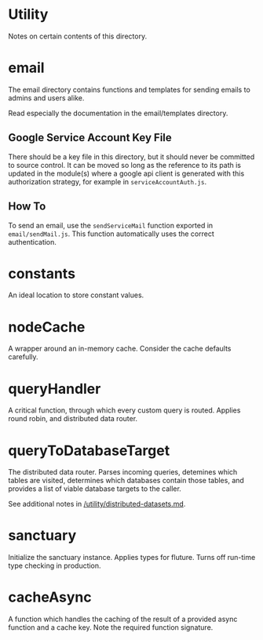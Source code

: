 # Utility

Notes on certain contents of this directory.

# email

The email directory contains functions and templates for sending emails to admins and users alike.

Read especially the documentation in the email/templates directory.

## Google Service Account Key File

There should be a key file in this directory, but it should never be committed to source control. It can be moved so long as the reference to its path is updated in the module(s) where a google api client is generated with this authorization strategy, for example in `serviceAccountAuth.js`.

## How To

To send an email, use the `sendServiceMail` function exported in `email/sendMail.js`. This function automatically uses the correct authentication.

# constants

An ideal location to store constant values.

# nodeCache

A wrapper around an in-memory cache. Consider the cache defaults carefully.

# queryHandler

A critical function, through which every custom query is routed. Applies round robin, and distributed data router.

# queryToDatabaseTarget

The distributed data router. Parses incoming queries, detemines which tables are visited, determines which databases contain those tables, and provides a list of viable database targets to the caller.

See additional notes in [/utility/distributed-datasets.md](distributed-datasets).

# sanctuary

Initialize the sanctuary instance. Applies types for fluture. Turns off run-time type checking in production.

# cacheAsync

A function which handles the caching of the result of a provided async function and a cache key. Note the required function signature.
